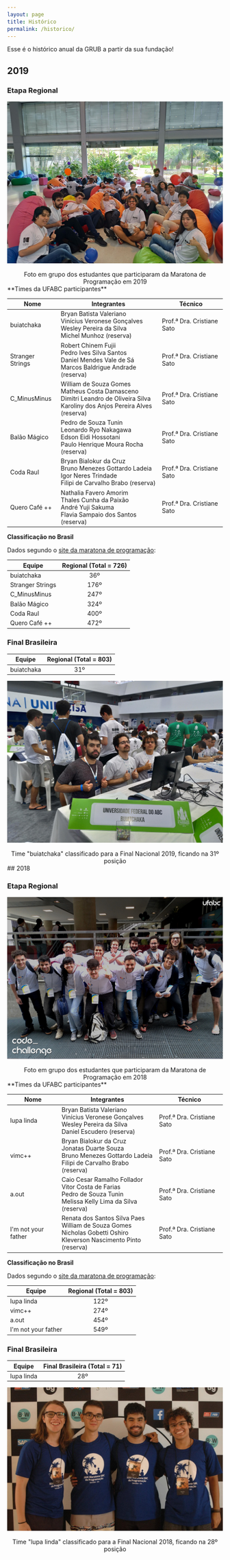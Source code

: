 ```yaml
---
layout: page
title: Histórico
permalink: /historico/
---
```


Esse é o histórico anual da GRUB a partir da sua fundação!

## 2019

### Etapa Regional

![Foto em grupo dos estudantes que participaram da Maratona de Programação em 2019](./img/regional/2019/participantes-regional-2019.jpg)

<center>Foto em grupo dos estudantes que participaram da Maratona de Programação em 2019</center>
**Times da UFABC participantes**

| Nome             | Integrantes                                                  | Técnico                    |
| ---------------- | ------------------------------------------------------------ | -------------------------- |
| buiatchaka       | Bryan Batista Valeriano <br/>Vinícius Veronese Gonçalves<br/>Wesley Pereira da Silva<br/>Michel Munhoz (reserva) | Prof.ª Dra. Cristiane Sato |
| Stranger Strings | Robert Chinem Fujii <br/>Pedro Ives Silva Santos<br/>Daniel Mendes Vale de Sá<br/>Marcos Baldrigue Andrade (reserva) | Prof.ª Dra. Cristiane Sato |
| C_MinusMinus     | William de Souza Gomes <br/>Matheus Costa Damasceno<br/>Dimitri Leandro de Oliveira Silva<br/>Karoliny dos Anjos Pereira Alves (reserva) | Prof.ª Dra. Cristiane Sato |
| Balão Mágico     | Pedro de Souza Tunin<br/>Leonardo Ryo Nakagawa<br/>Edson Eidi Hossotani<br/>Paulo Henrique Moura Rocha (reserva) | Prof.ª Dra. Cristiane Sato |
| Coda Raul        | Bryan Bialokur da Cruz<br/>Bruno Menezes Gottardo Ladeia<br/>Igor Neres Trindade<br/>Filipi de Carvalho Brabo (reserva) | Prof.ª Dra. Cristiane Sato |
| Quero Café ++    | Nathalia Favero Amorim<br/>Thales Cunha da Paixão<br/>André Yuji Sakuma<br/>Flavia Sampaio dos Santos (reserva) | Prof.ª Dra. Cristiane Sato |

**Classificação no Brasil**

Dados segundo o [site da maratona de programação](http://maratona.ime.usp.br/hist/2018/):

| Equipe           | Regional (Total = 726) |
| ---------------- | :--------------------: |
| buiatchaka       |          36º           |
| Stranger Strings |          176º          |
| C_MinusMinus     |          247º          |
| Balão Mágico     |          324º          |
| Coda Raul        |          400º          |
| Quero Café ++    |          472º          |

### Final Brasileira

| Equipe     | Regional (Total = 803) |
| ---------- | :--------------------: |
| buiatchaka |          31º           |

![Time "buiatchaka" classificado para a Final Nacional 2019, ficando na 31º posição](./img/nacional/2019/nacional6.jpg)

<center>Time "buiatchaka" classificado para a Final Nacional 2019, ficando na 31º posição</center>
## 2018

### Etapa Regional

![Foto em grupo dos estudantes que participaram da Maratona de Programação em 2018](./img/regional/2018/times_regional_2018.jpg)

<center>Foto em grupo dos estudantes que participaram da Maratona de Programação em 2018</center>
**Times da UFABC participantes**

| Nome                | Integrantes                                                  | Técnico                    |
| ------------------- | ------------------------------------------------------------ | -------------------------- |
| lupa linda          | Bryan Batista Valeriano <br>Vinícius Veronese Gonçalves<br>Wesley Pereira da Silva<br>Daniel Escudero (reserva) | Prof.ª Dra. Cristiane Sato |
| vimc++              | Bryan Bialokur da Cruz<br>Jonatas Duarte Souza<br>Bruno Menezes Gottardo Ladeia<br>Filipi de Carvalho Brabo (reserva) | Prof.ª Dra. Cristiane Sato |
| a.out               | Caio Cesar Ramalho Follador <br>Vitor Costa de Farias <br>Pedro de Souza Tunin<br>Melissa Kelly Lima da Silva (reserva) | Prof.ª Dra. Cristiane Sato |
| I'm not your father | Renata dos Santos Silva Paes<br>William de Souza Gomes<br>Nicholas Gobetti Oshiro<br>Kleverson Nascimento Pinto (reserva) | Prof.ª Dra. Cristiane Sato |

**Classificação no Brasil**

Dados segundo o [site da maratona de programação](http://maratona.ime.usp.br/hist/2018/):

| Equipe              | Regional (Total = 803) |
| ------------------- | :--------------------: |
| lupa linda          |          122º          |
| vimc++              |          274º          |
| a.out               |          454º          |
| I'm not your father |          549º          |

### Final Brasileira

| Equipe     | Final Brasileira (Total = 71) |
| ---------- | :---------------------------: |
| lupa linda |              28º              |

![Time "lupa linda" classificado para a Final Nacional 2018](./img/nacional/2018/equipe_nacional_2018.jpg)

<center>Time "lupa linda" classificado para a Final Nacional 2018, ficando na 28º posição</center>
